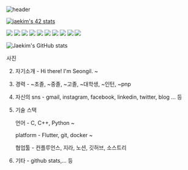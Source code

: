 <!--
### Hi there 👋
**jae-hwan-kim/jae-hwan-kim** is a ✨ _special_ ✨ repository because its `README.md` (this file) appears on your GitHub profile.

Here are some ideas to get you started:

- 🔭 I’m currently working on ...
- 🌱 I’m currently learning ...
- 👯 I’m looking to collaborate on ...
- 🤔 I’m looking for help with ...
- 💬 Ask me about ...
- 📫 How to reach me: ...
- 😄 Pronouns: ...
- ⚡ Fun fact: ...
-->
![header](https://capsule-render.vercel.app/api?type=waving&color=auto&height=300&width=100%&section=header&text=capsule%20render&fontSize=70)

[![jaekim's 42 stats](https://badge42.herokuapp.com/api/stats/jaekim?privacyEmail=true)](https://github.com/jae-hwan-kim/badge42)

<img src="https://img.shields.io/badge/Arduino-00979D?style=flat&logo=Arduino&logoColor=white"/>
<img src="https://img.shields.io/badge/VScode-007ACC?style=flat&logo=Visual Studio Code&logoColor=white"/>
<img src="https://img.shields.io/badge/Android-3DDC84?style=flat&logo=Android&logoColor=white"/>
<img src="https://img.shields.io/badge/HTML5-E34F26?style=flat&logo=HTML5&logoColor=white"/>
<img src="https://img.shields.io/badge/CSS3-1572B6?style=flat&logo=CSS3&logoColor=white"/>
<img src="https://img.shields.io/badge/C++-00599C?style=flat&logo=C%2B%2B&logoColor=white"/>



<img src="https://img.shields.io/badge/Confluence-0052CC?style=flat&logo=Confluence&logoColor=white"/>
<img src="https://img.shields.io/badge/Jira-0052CC?style=flat&logo=Jira Software&logoColor=white"/>

<img src="https://img.shields.io/badge/Notion-000000?style=flat&logo=Notion&logoColor=white"/>
<img src="https://img.shields.io/badge/Sourcetree-0052CC?style=flat&logo=Sourcetree&logoColor=white"/>

![Jaekim's GitHub stats](https://github-readme-stats.vercel.app/api?username=jae-hwan-kim&theme=vue&show_icons=true)


사진

2. 자기소개 - Hi there! I'm Seongil. ~

3. 경력 - ~초졸, ~중졸, ~고졸, ~대학생, ~인턴, ~pnp

4. 자신의 sns - gmail, instagram, facebook, linkedin, twitter, blog  ... 등

5. 기술 스택

    언어 - C, C++, Python ~

    platform - Flutter, git, docker ~ 
    
    협업툴 - 컨플루언스, 지라, 노션, 깃허브, 소스트리

6. 기타 - github stats,... 등
